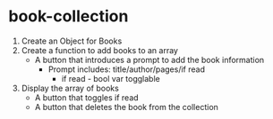 # book-collection

1. Create an Object for Books
2. Create a function to add books to an array
    - A button that introduces a prompt to add the book information
        - Prompt includes: title/author/pages/if read
            + if read - bool var togglable
3. Display the array of books
    - A button that toggles if read
    - A button that deletes the book from the collection